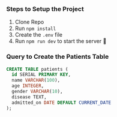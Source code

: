 ### Steps to Setup the Project

1. Clone Repo
2. Run `npm install`
3. Create the `.env` file
4. Run `npm run dev` to start the server 🚀

### Query to Create the Patients Table

```sql
CREATE TABLE patients (
  id SERIAL PRIMARY KEY,
  name VARCHAR(100),
  age INTEGER,
  gender VARCHAR(10),
  disease TEXT,
  admitted_on DATE DEFAULT CURRENT_DATE
);
```
